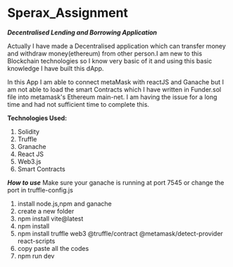 # Sperax_Assignment

***Decentralised Lending and Borrowing Application***

Actually I have made a Decentralised application which can transfer money and withdraw money(ethereum) from other person.I am new to this Blockchain technologies so I know very basic of it and using this basic knowledge I have built this dApp.

In this App I am able to connect metaMask with reactJS and Ganache but I am not able to load the smart Contracts which I have written in Funder.sol file into metamask's Ethereum main-net.
I am having the issue for a long time and had not sufficient time to complete this.

**Technologies Used:**

1. Solidity
2. Truffle
3. Granache
4. React JS
5. Web3.js
6. Smart Contracts

**_How to use_**
Make sure your ganache is running at port 7545 or change the port in truffle-config.js

1. install node.js,npm and ganache
2. create a new folder
3. npm install vite@latest
4. npm install
5. npm install truffle web3 @truffle/contract @metamask/detect-provider react-scripts
6. copy paste all the codes
7. npm run dev

